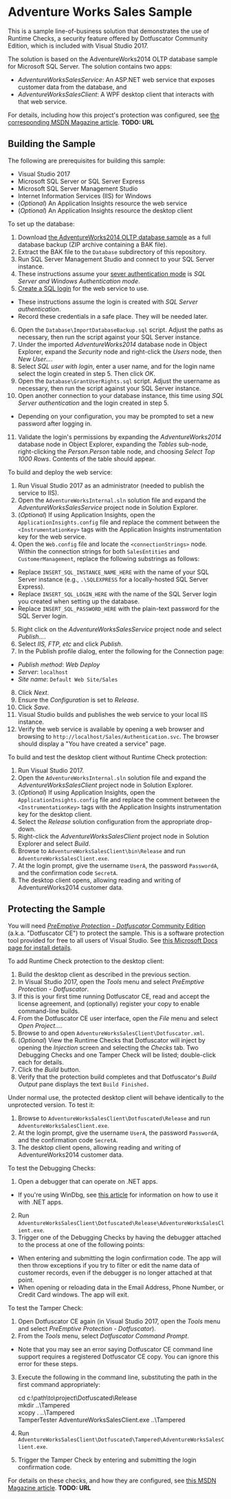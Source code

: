 # Adventure Works Sales Sample

This is a sample line-of-business solution that demonstrates the use of Runtime Checks, a security feature offered by Dotfuscator Community Edition, which is included with Visual Studio 2017.

The solution is based on the AdventureWorks2014 OLTP database sample for Microsoft SQL Server.
The solution contains two apps:

* *AdventureWorksSalesService*: An ASP.NET web service that exposes customer data from the database, and
* *AdventureWorksSalesClient*: A WPF desktop client that interacts with that web service.

For details, including how this project's protection was configured, see [the corresponding MSDN Magazine article](). **TODO: URL**

## Building the Sample

The following are prerequisites for building this sample:

* Visual Studio 2017
* Microsoft SQL Server or SQL Server Express
* Microsoft SQL Server Management Studio
* Internet Information Services (IIS) for Windows
* (*Optional*) An Application Insights resource the web service
* (*Optional*) An Application Insights resource the desktop client

To set up the database:

1. Download [the AdventureWorks2014 OLTP database sample](https://github.com/Microsoft/sql-server-samples/releases/tag/adventureworks2014) as a full database backup (ZIP archive containing a BAK file).
2. Extract the BAK file to the `Database` subdirectory of this repository.
3. Run SQL Server Management Studio and connect to your SQL Server instance.
4. These instructions assume your [sever authentication mode](https://docs.microsoft.com/en-us/sql/database-engine/configure-windows/change-server-authentication-mode#SSMSProcedure) is *SQL Server and Windows Authentication mode*.
5. [Create a SQL login](https://docs.microsoft.com/en-us/sql/relational-databases/security/authentication-access/create-a-login#SSMSProcedure) for the web service to use.
  * These instructions assume the login is created with *SQL Server authentication*.
  * Record these credentials in a safe place. They will be needed later.
6. Open the `Database\ImportDatabaseBackup.sql` script. Adjust the paths as necessary, then run the script against your SQL Server instance.
7. Under the imported *AdventureWorks2014* database node in Object Explorer, expand the *Security* node and right-click the *Users* node, then *New User...*.
8. Select *SQL user with login*, enter a user name, and for the login name select the login created in step 5. Then click *OK*.
9. Open the `Database\GrantUserRights.sql` script. Adjust the username as necessary, then run the script against your SQL Server instance.
10. Open another connection to your database instance, this time using *SQL Server authentication* and the login created in step 5.
  * Depending on your configuration, you may be prompted to set a new password after logging in.
11. Validate the login's permissions by expanding the *AdventureWorks2014* database node in Object Explorer, expanding the *Tables* sub-node, right-clicking the *Person.Person* table node, and choosing *Select Top 1000 Rows*. Contents of the table should appear.

To build and deploy the web service:

1. Run Visual Studio 2017 as an administrator (needed to publish the service to IIS).
2. Open the `AdventureWorksInternal.sln` solution file and expand the *AdventureWorksSalesService* project node in Solution Explorer.
3. (*Optional*) If using Application Insights, open the `ApplicationInsights.config` file and replace the comment between the `<InstrumentationKey>` tags with the Application Insights instrumentation key for the web service.
4. Open the `Web.config` file and locate the `<connectionStrings>` node. Within the connection strings for  both `SalesEntities` and `CustomerManagement`, replace the following substrings as follows:
  * Replace `INSERT_SQL_INSTANCE_NAME_HERE` with the name of your SQL Server instance (e.g., `.\SQLEXPRESS` for a locally-hosted SQL Server Express).
  * Replace `INSERT_SQL_LOGIN_HERE` with the name of the SQL Server login you created when setting up the database.
  * Replace `INSERT_SQL_PASSWORD_HERE` with the plain-text password for the SQL Server login.
5. Right click on the *AdventureWorksSalesService* project node and select *Publish...*.
6. Select *IIS, FTP, etc* and click *Publish*.
7. In the Publish profile dialog, enter the following for the Connection page:
  * *Publish method*: *Web Deploy*
  * *Server*: `localhost`
  * *Site name*: `Default Web Site/Sales`
8. Click *Next*.
9. Ensure the *Configuration* is set to *Release*.
10. Click *Save*.
11. Visual Studio builds and publishes the web service to your local IIS instance.
12. Verify the web service is available by opening a web browser and browsing to `http://localhost/Sales/Authentication.svc`. The browser should display a "You have created a service" page.

To build and test the desktop client without Runtime Check protection:

1. Run Visual Studio 2017.
2. Open the `AdventureWorksInternal.sln` solution file and expand the *AdventureWorksSalesClient* project node in Solution Explorer.
3. (*Optional*) If using Application Insights, open the `ApplicationInsights.config` file and replace the comment between the `<InstrumentationKey>` tags with the Application Insights instrumentation key for the desktop client.
4. Select the *Release* solution configuration from the appropriate drop-down.
5. Right-click the *AdventureWorksSalesClient* project node in Solution Explorer and select *Build*. 
6. Browse to `AdventureWorksSalesClient\bin\Release` and run `AdventureWorksSalesClient.exe`.
7. At the login prompt, give the username `UserA`, the password `PasswordA`, and the confirmation code `SecretA`.
8. The desktop client opens, allowing reading and writing of AdventureWorks2014 customer data.

## Protecting the Sample

You will need [*PreEmptive Protection - Dotfuscator* Community Edition](https://docs.microsoft.com/en-us/visualstudio/ide/dotfuscator/) (a.k.a. "Dotfuscator CE") to protect the sample.
This is a software protection tool provided for free to all users of Visual Studio.
See [this Microsoft Docs page for install details](https://docs.microsoft.com/en-us/visualstudio/ide/dotfuscator/install).

To add Runtime Check protection to the desktop client:

1. Build the desktop client as described in the previous section.
2. In Visual Studio 2017, open the *Tools* menu and select *PreEmptive Protection - Dotfuscator*.
3. If this is your first time running Dotfuscator CE, read and accept the license agreement, and (optionally) register your copy to enable command-line builds.
4. From the Dotfuscator CE user interface, open the *File* menu and select *Open Project...*.
5. Browse to and open `AdventureWorksSalesClient\Dotfuscator.xml`.
6. (*Optional*) View the Runtime Checks that Dotfuscator will inject by opening the *Injection* screen and selecting the *Checks* tab. Two Debugging Checks and one Tamper Check will be listed; double-click each for details.
7. Click the *Build* button.
8. Verify that the protection build completes and that Dotfuscator's *Build Output* pane displays the text `Build Finished.`

Under normal use, the protected desktop client will behave identically to the unprotected version.
To test it:

1. Browse to `AdventureWorksSalesClient\Dotfuscated\Release` and run `AdventureWorksSalesClient.exe`.
2. At the login prompt, give the username `UserA`, the password `PasswordA`, and the confirmation code `SecretA`.
3. The desktop client opens, allowing reading and writing of AdventureWorks2014 customer data.

To test the Debugging Checks:

1. Open a debugger that can operate on .NET apps.
  * If you're using WinDbg, see [this article](https://blogs.msdn.microsoft.com/kaevans/2011/04/11/intro-to-windbg-for-net-developers/) for information on how to use it with .NET apps.
2. Run `AdventureWorksSalesClient\Dotfuscated\Release\AdventureWorksSalesClient.exe`.
3. Trigger one of the Debugging Checks by having the debugger attached to the process at one of the following points:
  * When entering and submitting the login confirmation code. The app will then throw exceptions if you try to filter or edit the name data of customer records, even if the debugger is no longer attached at that point.
  * When opening or reloading data in the Email Address, Phone Number, or Credit Card windows. The app will exit.

To test the Tamper Check:

1. Open Dotfuscator CE again (in Visual Studio 2017, open the *Tools* menu and select *PreEmptive Protection - Dotfuscator*).
2. From the *Tools* menu, select *Dotfuscator Command Prompt*.
  * Note that you may see an error saying Dotfuscator CE command line support requires a registered Dotfuscator CE copy. You can ignore this error for these steps.
3. Execute the following in the command line, substituting the path in the first command appropriately:

    cd c:\path\to\project\Dotfuscated\Release  
    mkdir ..\Tampered  
    xcopy . ..\Tampered  
    TamperTester AdventureWorksSalesClient.exe ..\Tampered

4. Run `AdventureWorksSalesClient\Dotfuscated\Tampered\AdventureWorksSalesClient.exe`.
5. Trigger the Tamper Check by entering and submitting the login confirmation code.

For details on these checks, and how they are configured, see [this MSDN Magazine article](). **TODO: URL**